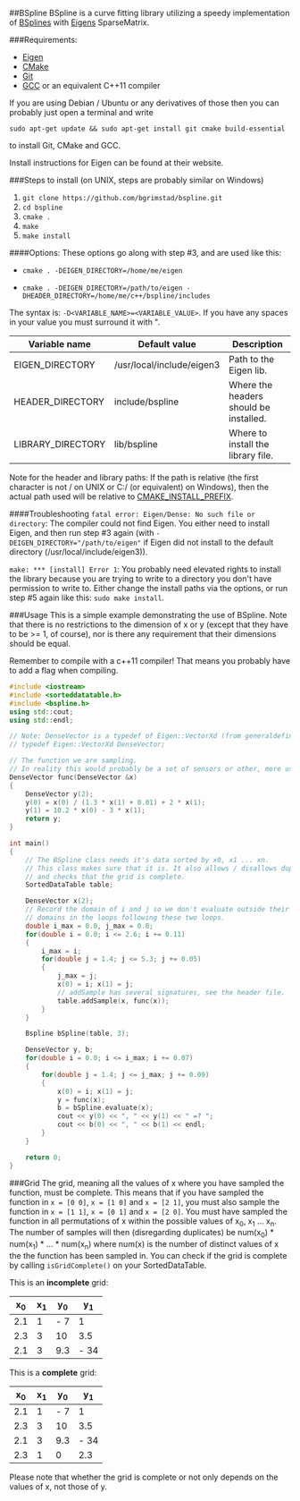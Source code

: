 ##BSpline
BSpline is a curve fitting library utilizing a speedy implementation of [BSplines](http://en.wikipedia.org/wiki/B-spline) with [Eigens](http://eigen.tuxfamily.org/index.php?title=Main_Page) SparseMatrix.

###Requirements: 
* [Eigen](http://eigen.tuxfamily.org/index.php?title=Main_Page)
* [CMake](http://www.cmake.org/)
* [Git](http://git-scm.com/)
* [GCC](https://gcc.gnu.org/) or an equivalent C++11 compiler

If you are using Debian / Ubuntu or any derivatives of those then you can probably just open a terminal and write
```shell
sudo apt-get update && sudo apt-get install git cmake build-essential
```
to install Git, CMake and GCC.

Install instructions for Eigen can be found at their website.

###Steps to install (on UNIX, steps are probably similar on Windows)
1. `git clone https://github.com/bgrimstad/bspline.git`
2. `cd bspline`
3. `cmake .`
4. `make`
5. `make install`

####Options:
These options go along with step #3, and are used like this:

*     cmake . -DEIGEN_DIRECTORY=/home/me/eigen

*     cmake . -DEIGEN_DIRECTORY=/path/to/eigen -DHEADER_DIRECTORY=/home/me/c++/bspline/includes

The syntax is: `-D<VARIABLE_NAME>=<VARIABLE_VALUE>`. If you have any spaces in your value you must surround it with ".

| Variable name     | Default value             | Description                               |
| ----------------- | ------------------------- | ----------------------------------------- |
| EIGEN_DIRECTORY   | /usr/local/include/eigen3 | Path to the Eigen lib.                    |
| HEADER_DIRECTORY  | include/bspline           | Where the headers should be installed.    |
| LIBRARY_DIRECTORY | lib/bspline               | Where to install the library file.        |

Note for the header and library paths:
If the path is relative (the first character is not / on UNIX or C:/ (or equivalent) on Windows), then the actual path used will be relative to [CMAKE_INSTALL_PREFIX](http://www.cmake.org/cmake/help/v2.8.12/cmake.html#variable:CMAKE_INSTALL_PREFIX).

####Troubleshooting
`fatal error: Eigen/Dense: No such file or directory`: The compiler could not find Eigen. You either need to install Eigen, and then run step #3 again (with `-DEIGEN_DIRECTORY="/path/to/eigen"` if Eigen did not install to the default directory (/usr/local/include/eigen3)).

`make: *** [install] Error 1`: You probably need elevated rights to install the library because you are trying to write to a directory you don't have permission to write to. Either change the install paths via the options, or run step #5 again like this: `sudo make install`.

###Usage
This is a simple example demonstrating the use of BSpline. Note that there is no restrictions to the dimension of x or y (except that they have to be >= 1, of course), nor is there any requirement that their dimensions should be equal.

Remember to compile with a c++11 compiler! That means you probably have to add a flag when compiling.

```c++
#include <iostream>
#include <sorteddatatable.h>
#include <bspline.h>
using std::cout;
using std::endl;

// Note: DenseVector is a typedef of Eigen::VectorXd (from generaldefinitions.h)
// typedef Eigen::VectorXd DenseVector;

// The function we are sampling.
// In reality this would probably be a set of sensors or other, more useful, data sources.
DenseVector func(DenseVector &x)
{
    DenseVector y(2);
    y(0) = x(0) / (1.3 * x(1) + 0.01) + 2 * x(1);
    y(1) = 10.2 * x(0) - 3 * x(1);
    return y;
}

int main()
{
    // The BSpline class needs it's data sorted by x0, x1 ... xn.
    // This class makes sure that it is. It also allows / disallows duplicates
    // and checks that the grid is complete.
    SortedDataTable table;

    DenseVector x(2);
    // Record the domain of i and j so we don't evaluate outside their
    // domains in the loops following these two loops.
    double i_max = 0.0, j_max = 0.0;
    for(double i = 0.0; i <= 2.6; i += 0.11)
    {
        i_max = i;
        for(double j = 1.4; j <= 5.3; j += 0.05)
        {
            j_max = j;
            x(0) = i; x(1) = j;
            // addSample has several signatures, see the header file.
            table.addSample(x, func(x));
        }
    }

    Bspline bSpline(table, 3);

    DenseVector y, b;
    for(double i = 0.0; i <= i_max; i += 0.07)
    {
        for(double j = 1.4; j <= j_max; j += 0.09)
        {
            x(0) = i; x(1) = j;
            y = func(x);
            b = bSpline.evaluate(x);
            cout << y(0) << ", " << y(1) << " =? ";
            cout << b(0) << ", " << b(1) << endl;
        }
    }

    return 0;
}
```

###Grid
The grid, meaning all the values of x where you have sampled the function, must be complete. This means that if you have sampled the function in `x = [0 0]`, `x = [1 0]` and `x = [2 1]`, you must also sample the function in `x = [1 1]`, `x = [0 1]` and `x = [2 0]`. You must have sampled the function in all permutations of x within the possible values of x<sub>0</sub>, x<sub>1</sub> ... x<sub>n</sub>. The number of samples will then (disregarding duplicates) be num(x<sub>0</sub>) * num(x<sub>1</sub>) * ... * num(x<sub>n</sub>) where num(x) is the number of distinct values of x the the function has been sampled in. You can check if the grid is complete by calling `isGridComplete()` on your SortedDataTable.


This is an **incomplete** grid:

| x<sub>0</sub>   | x<sub>1</sub>   | y<sub>0</sub>    | y<sub>1</sub>   |
| ---- | ---- | ----- | ---- |
| 2.1    | 1   | - 7   | 1    |
| 2.3    | 3   | 10  | 3.5    |
| 2.1  | 3  | 9.3   | - 34  |


This is a **complete** grid:

| x<sub>0</sub>   | x<sub>1</sub>   | y<sub>0</sub>    | y<sub>1</sub>   |
| ---- | ---- | ----- | ---- |
| 2.1    | 1   | - 7   | 1    |
| 2.3    | 3   | 10  | 3.5    |
| 2.1  | 3  | 9.3   | - 34  |
| 2.3   | 1  | 0   | 2.3   |

Please note that whether the grid is complete or not only depends on the values of x, not those of y.
